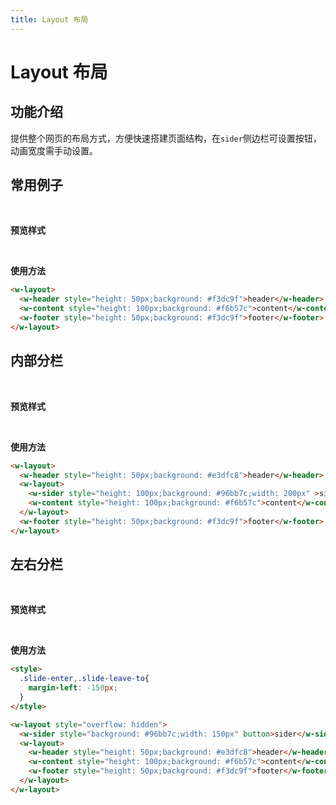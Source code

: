 ```yaml
---
title: Layout 布局
---
```


# Layout 布局

## 功能介绍
提供整个网页的布局方式，方便快速搭建页面结构，在`sider`侧边栏可设置按钮，动画宽度需手动设置。

## 常用例子
<br>

**预览样式**

<ClientOnly>
<layout-demos1></layout-demos1>
</ClientOnly>

<br>

**使用方法**
```html
<w-layout>
  <w-header style="height: 50px;background: #f3dc9f">header</w-header>
  <w-content style="height: 100px;background: #f6b57c">content</w-content>
  <w-footer style="height: 50px;background: #f3dc9f">footer</w-footer>
</w-layout>
```
## 内部分栏
<br>

**预览样式**

<ClientOnly>
<layout-demos2></layout-demos2>
</ClientOnly>

<br>

**使用方法**
```html
<w-layout>
  <w-header style="height: 50px;background: #e3dfc8">header</w-header>
  <w-layout>
    <w-sider style="height: 100px;background: #96bb7c;width: 200px" >sider</w-sider>
    <w-content style="height: 100px;background: #f6b57c">content</w-content>
  </w-layout>
  <w-footer style="height: 50px;background: #f3dc9f">footer</w-footer>
</w-layout>
```
## 左右分栏
<br>

**预览样式**

<ClientOnly>
<layout-demos3></layout-demos3>
</ClientOnly>

<br>

**使用方法**
```html
<style>
  .slide-enter,.slide-leave-to{
    margin-left: -150px;
  }
</style>

<w-layout style="overflow: hidden">
  <w-sider style="background: #96bb7c;width: 150px" button>sider</w-sider>
  <w-layout>
    <w-header style="height: 50px;background: #e3dfc8">header</w-header>
    <w-content style="height: 100px;background: #f6b57c">content</w-content>
    <w-footer style="height: 50px;background: #f3dc9f">footer</w-footer>
  </w-layout>
</w-layout>
```


